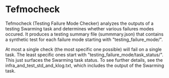 # Tefmocheck

Tefmocheck (Testing Failure Mode Checker) analyzes the outputs of a testing
Swarming task and determines whether various failures modes occured. It produces
a testing summary file (summmary.json) that contains a synthetic test for each
failure mode starting with "testing_failure_mode/".

At most a single check (the most specific one possible) will fail on a single
task. The least specific ones start with "testing_failure_mode/task_status/".
This just surfaces the Swarming task status. To see further details, see the
infra_and_test_std_and_klog.txt, which includes the output of the Swarming task.
